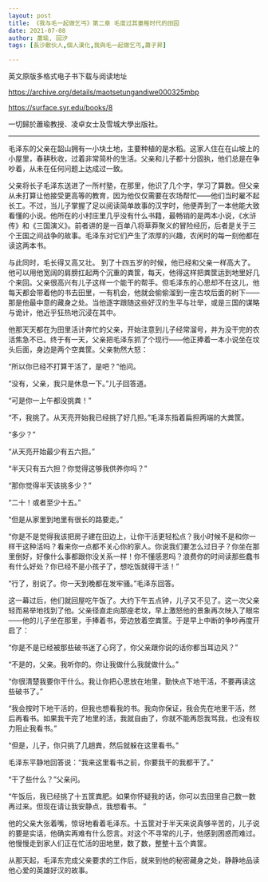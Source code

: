 ```yaml
---
layout: post
title: 《我与毛一起做乞丐》第二章 毛度过其童稚时代的田园
date: 2021-07-08
author: 蕭瑜, 回汐
tags: [長沙散伙人,個人漢化,我與毛一起做乞丐,蕭子昇]

---
```


英文原版多格式电子书下载与阅读地址

<https://archive.org/details/maotsetungandiwe000325mbp>

<https://surface.syr.edu/books/8>

一切歸於蕭瑜教授、凌卓女士及雪城大學出版社。

* * *

毛泽东的父亲在韶山拥有一小块土地，主要种植的是水稻。这家人住在在山坡上的小屋里，春耕秋收，过着非常简朴的生活。父亲和儿子都十分固执，他们总是在争吵着，从未在任何问题上达成过一致。

父亲将长子毛泽东送进了一所村塾，在那里，他识了几个字，学习了算数。但父亲从未打算让他接受更高等的教育，因为他仅仅需要在农场帮忙——他们当时雇不起长工。不过，当儿子掌握了足以阅读简单故事的汉字时，他便弄到了一本他能大致看懂的小说。他所在的小村庄里几乎没有什么书籍，最畅销的是两本小说，《水浒传》和《三国演义》。前者讲的是一百单八将草莽聚义的冒险经历，后者是关于三个王国之间战争的故事。毛泽东对它们产生了浓厚的兴趣，农闲时的每一刻他都在读这两本书。

与此同时，毛长得又高又壮。 到了十四五岁的时候，他已经和父亲一样高大了。他可以用他宽阔的肩膀扛起两个沉重的粪筐，每天，他得这样把粪筐运到地里好几个来回。父亲很高兴有儿子这样一个能干的帮手。但毛泽东的心思却不在这儿，他每天都会带着他的书去田里，一有机会，他就会偷偷溜到一座古坟后面的树下——那是他最中意的藏身之处。当他逐字跟随这些好汉的生平与壮举，或是三国的谋略与诡计，他近乎狂热地沉浸在其中。

他那天天都在为田里活计奔忙的父亲，开始注意到儿子经常溜号，并为没干完的农活焦急不已。终于有一天，父亲把毛泽东抓了个现行——他正捧着一本小说坐在坟头后面，身边是两个空粪筐。父亲勃然大怒：

“所以你已经不打算干活了，是吧？”他问。

“没有，父亲，我只是休息一下。”儿子回答道。

“可是你一上午都没挑粪！”

“不，我挑了。从天亮开始我已经挑了好几担。”毛泽东指着扁担两端的大粪筐。

“多少？”

“从天亮开始最少有五六担。”

“半天只有五六担？你觉得这够我供养你吗？”

“那你觉得半天该挑多少？”

“二十！或者至少十五。”

“但是从家里到地里有很长的路要走。”

“你是不是觉得我该把房子建在田边上，让你干活更轻松点？我小时候不是和你一样干这种活吗？看来你一点都不关心你的家人。你说我们要怎么过日子？你坐在那里倒好，好像什么事都跟你没关系一样！你不懂感恩吗？浪费你的时间读那些蠢书有什么好处？你已经不是小孩子了，想吃饭就得干活！”

“行了，别说了。你一天到晚都在发牢骚。”毛泽东回答。

这一幕过后，他们就回屋吃午饭了。大约下午五点钟，儿子又不见了。这一次父亲轻而易举地找到了他。父亲径直走向那座老坟，早上激怒他的景象再次映入了眼帘——他的儿子坐在那里，手捧着书，旁边放着空粪筐。于是早上中断的争吵再度开启了：

“你是不是已经被那些破书迷了心窍了，你父亲跟你说的话你都当耳边风？”

“不是的，父亲。我听你的。你让我做什么我就做什么。”

“你很清楚我要你干什么。我让你把心思放在地里，勤快点下地干活，不要再读这些破书了。”

“我会按时下地干活的，但我也想看我的书。我向你保证，我会先在地里干活，然后再看书。如果我干完了地里的活，我就自由了，你就不能再怨我骂我，也没有权力阻止我看书。”

“但是，儿子，你只挑了几趟粪，然后就躲在这里看书。”

毛泽东平静地回答说：“我来这里看书之前，你要我干的我都干了。”

“干了些什么？”父亲问。

“午饭后，我已经挑了十五筐粪肥。如果你怀疑我的话，你可以去田里自己数一数再过来。但现在请让我安静点，我想看书。 ”

他的父亲大张着嘴，惊讶地看着毛泽东。十五筐对于半天来说真够辛苦的，儿子说的要是实话，他确实再难有什么怨言。对这个不寻常的儿子，他感到困惑而难过。他慢慢走到家人们正在忙活的田地里，数了数，整整十五个粪筐。

从那天起，毛泽东完成父亲要求的工作后，就来到他的秘密藏身之处，静静地品读他心爱的英雄好汉的故事。
